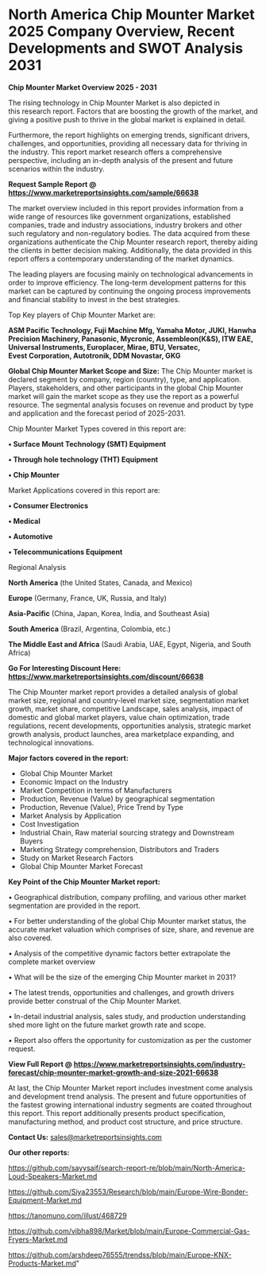 # North America Chip Mounter Market 2025 Company Overview, Recent Developments and SWOT Analysis 2031

<Strong> Chip Mounter Market Overview 2025 - 2031</strong>

The rising technology in Chip Mounter Market is also depicted in this research report. Factors that are boosting the growth of the market, and giving a positive push to thrive in the global market is explained in detail.

Furthermore, the report highlights on emerging trends, significant drivers, challenges, and opportunities, providing all necessary data for thriving in the industry. This report market research offers a comprehensive perspective, including an in-depth analysis of the present and future scenarios within the industry.

<strong>Request Sample Report @ <a href=https://www.marketreportsinsights.com/sample/66638>https://www.marketreportsinsights.com/sample/66638</a></strong>

The market overview included in this report provides information from a wide range of resources like government organizations, established companies, trade and industry associations, industry brokers and other such regulatory and non-regulatory bodies. The data acquired from these organizations authenticate the Chip Mounter research report, thereby aiding the clients in better decision making. Additionally, the data provided in this report offers a contemporary understanding of the market dynamics.

The leading players are focusing mainly on technological advancements in order to improve efficiency. The long-term development patterns for this market can be captured by continuing the ongoing process improvements and financial stability to invest in the best strategies.

Top Key players of Chip Mounter Market are:

<strong>ASM Pacific Technology, Fuji Machine Mfg, Yamaha Motor, JUKI, Hanwha Precision Machinery, Panasonic, Mycronic, Assembleon(K&S), ITW EAE, Universal Instruments, Europlacer, Mirae, BTU, Versatec, Evest Corporation, Autotronik, DDM Novastar, GKG</strong>

<strong><b>Global Chip Mounter Market Scope and Size:</b></strong>
The Chip Mounter market is declared segment by company, region (country), type, and application. Players, stakeholders, and other participants in the global Chip Mounter market will gain the market scope as they use the report as a powerful resource. The segmental analysis focuses on revenue and product by type and application and the forecast period of 2025-2031.

Chip Mounter Market Types covered in this report are:

<strong>• Surface Mount Technology (SMT) Equipment

• Through hole technology (THT) Equipment

• Chip Mounter</strong>

Market Applications covered in this report are:

<strong>• Consumer Electronics

• Medical

• Automotive

• Telecommunications Equipment</strong> 

Regional Analysis

<strong>North America</strong> (the United States, Canada, and Mexico)

<strong>Europe</strong> (Germany, France, UK, Russia, and Italy)

<strong>Asia-Pacific</strong> (China, Japan, Korea, India, and Southeast Asia)

<strong>South America</strong> (Brazil, Argentina, Colombia, etc.)

<strong>The Middle East and Africa</strong> (Saudi Arabia, UAE, Egypt, Nigeria, and South Africa)

<strong>Go For Interesting Discount Here: <a href=https://www.marketreportsinsights.com/discount/66638>https://www.marketreportsinsights.com/discount/66638</a></strong>

The Chip Mounter market report provides a detailed analysis of global market size, regional and country-level market size, segmentation market growth, market share, competitive Landscape, sales analysis, impact of domestic and global market players, value chain optimization, trade regulations, recent developments, opportunities analysis, strategic market growth analysis, product launches, area marketplace expanding, and technological innovations.

<strong><b>Major factors covered in the report:</b></strong>
<ul>
  <li>Global Chip Mounter Market </li>
  <li>Economic Impact on the Industry</li>
  <li>Market Competition in terms of Manufacturers</li>
  <li>Production, Revenue (Value) by geographical segmentation</li>
  <li>Production, Revenue (Value), Price Trend by Type</li>
  <li>Market Analysis by Application</li>
  <li>Cost Investigation</li>
  <li>Industrial Chain, Raw material sourcing strategy and Downstream Buyers</li>
  <li>Marketing Strategy comprehension, Distributors and Traders</li>
  <li>Study on Market Research Factors</li>
  <li>Global Chip Mounter Market Forecast</li>
</ul>

<strong><b>Key Point of the Chip Mounter Market report:</b></strong>

• Geographical distribution, company profiling, and various other market segmentation are provided in the report.

• For better understanding of the global Chip Mounter market status, the accurate market valuation which comprises of size, share, and revenue are also covered.

• Analysis of the competitive dynamic factors better extrapolate the complete market overview

• What will be the size of the emerging Chip Mounter market in 2031?

• The latest trends, opportunities and challenges, and growth drivers provide better construal of the Chip Mounter Market.

• In-detail industrial analysis, sales study, and production understanding shed more light on the future market growth rate and scope.

• Report also offers the opportunity for customization as per the customer request.

<strong><b>View Full Report @ <a href=https://www.marketreportsinsights.com/industry-forecast/chip-mounter-market-growth-and-size-2021-66638>https://www.marketreportsinsights.com/industry-forecast/chip-mounter-market-growth-and-size-2021-66638</a></b></strong>


At last, the Chip Mounter Market report includes investment come analysis and development trend analysis. The present and future opportunities of the fastest growing international industry segments are coated throughout this report. This report additionally presents product specification, manufacturing method, and product cost structure, and price structure.

<strong>Contact Us:</strong>
sales@marketreportsinsights.com

<strong>Our other reports:</strong>

<a href=https://github.com/sayysaif/search-report-re/blob/main/North-America-Loud-Speakers-Market.md>https://github.com/sayysaif/search-report-re/blob/main/North-America-Loud-Speakers-Market.md</a>

<a href=https://github.com/Siya23553/Research/blob/main/Europe-Wire-Bonder-Equipment-Market.md>https://github.com/Siya23553/Research/blob/main/Europe-Wire-Bonder-Equipment-Market.md</a>

<a href=https://tanomuno.com/illust/468729>https://tanomuno.com/illust/468729</a>

<a href=https://github.com/vibha898/Market/blob/main/Europe-Commercial-Gas-Fryers-Market.md>https://github.com/vibha898/Market/blob/main/Europe-Commercial-Gas-Fryers-Market.md</a>

<a href=https://github.com/arshdeep76555/trendss/blob/main/Europe-KNX-Products-Market.md>https://github.com/arshdeep76555/trendss/blob/main/Europe-KNX-Products-Market.md</a>"

